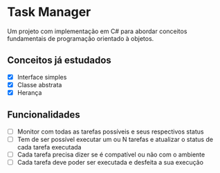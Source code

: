# Task Manager

Um projeto com implementação em C# para abordar conceitos fundamentais de
programação orientado à objetos.

## Conceitos já estudados

- [x] Interface simples
- [x] Classe abstrata
- [x] Herança

## Funcionalidades

- [ ] Monitor com todas as tarefas possíveis e seus respectivos status
- [ ] Tem de ser possível executar um ou N tarefas e atualizar o status de cada
      tarefa executada
- [ ] Cada tarefa precisa dizer se é compatível ou não com o ambiente
- [ ] Cada tarefa deve poder ser executada e desfeita a sua execução
